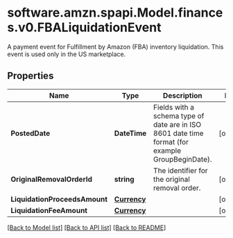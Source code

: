 # software.amzn.spapi.Model.finances.v0.FBALiquidationEvent
A payment event for Fulfillment by Amazon (FBA) inventory liquidation. This event is used only in the US marketplace.

## Properties

Name | Type | Description | Notes
------------ | ------------- | ------------- | -------------
**PostedDate** | **DateTime** | Fields with a schema type of date are in ISO 8601 date time format (for example GroupBeginDate). | [optional] 
**OriginalRemovalOrderId** | **string** | The identifier for the original removal order. | [optional] 
**LiquidationProceedsAmount** | [**Currency**](Currency.md) |  | [optional] 
**LiquidationFeeAmount** | [**Currency**](Currency.md) |  | [optional] 

[[Back to Model list]](../README.md#documentation-for-models) [[Back to API list]](../README.md#documentation-for-api-endpoints) [[Back to README]](../README.md)

